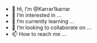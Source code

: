 - 👋 Hi, I’m @Karrar1karrar
- 👀 I’m interested in ...
- 🌱 I’m currently learning ...
- 💞️ I’m looking to collaborate on ...
- 📫 How to reach me ...

<!---
Karrar1karrar/Karrar1karrar is a ✨ special ✨ repository because its `README.md` (this file) appears on your GitHub profile.
You can click the Preview link to take a look at your changes.
--->
